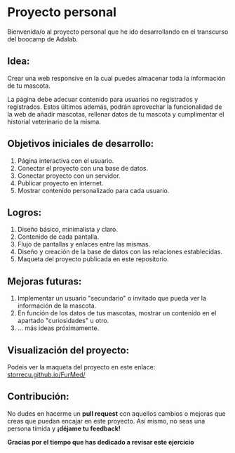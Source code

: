 

# Proyecto personal
Bienvenida/o al proyecto personal que he ido desarrollando en el transcurso del boocamp de Adalab.

## Idea:
Crear una web responsive en la cual puedes almacenar toda la información de tu mascota. 

La página debe adecuar contenido para usuarios no registrados y registrados. 
Estos últimos además, podrán aprovechar la funcionalidad de la web de añadir mascotas, rellenar datos de tu mascota y cumplimentar el historial veterinario de la misma. 

## Objetivos iniciales de desarrollo: 
1. Página interactiva con el usuario.
2. Conectar el proyecto con una base de datos. 
3. Conectar proyecto con un servidor. 
4. Publicar proyecto en internet. 
5. Mostrar contenido personalizado para cada usuario.

## Logros:
1. Diseño básico, minimalista y claro.
2. Contenido de cada pantalla.
3. Flujo de pantallas y enlaces entre las mismas. 
4. Diseño y creación de la base de datos con las relaciones establecidas.
5. Maqueta del proyecto publicada en este repositorio.

## Mejoras futuras:
1. Implementar un usuario "secundario" o invitado que pueda ver la información de la mascota. 
2. En función de los datos de tus mascotas, mostrar un contenido en el apartado "curiosidades" u otro. 
3. ... más ideas próximamente.

## Visualización del proyecto: 
Podeis ver la maqueta del proyecto en este enlace: [storrecu.github.io/FurMed/](https://storrecu.github.io/FurMed/)

## Contribución: 
No dudes en hacerme un **pull request** con aquellos cambios o mejoras que creas que puedan encajar en este proyecto. 
Así mismo, no seas una persona tímida y **¡déjame tu feedback!**

**Gracias por el tiempo que has dedicado a revisar este ejercicio**


